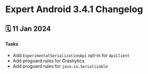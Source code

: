 # Expert Android 3.4.1 Changelog

<h2>🗓 11 Jan 2024</h2>

#### Tasks
- Add `ExperimentalSerializationApi` opt-in for `ApiClient`
- Add proguard rules for Crashytics
- Add proguard rules for `java.io.Serializable`
